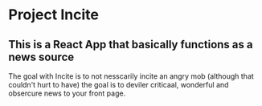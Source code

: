 # Project Incite

## This is a React App that basically functions as a news source

The goal with Incite is to not nesscarily incite an angry mob (although that couldn't hurt to have) the goal is to deviler criticaal, wonderful and obsercure news to your front page.

